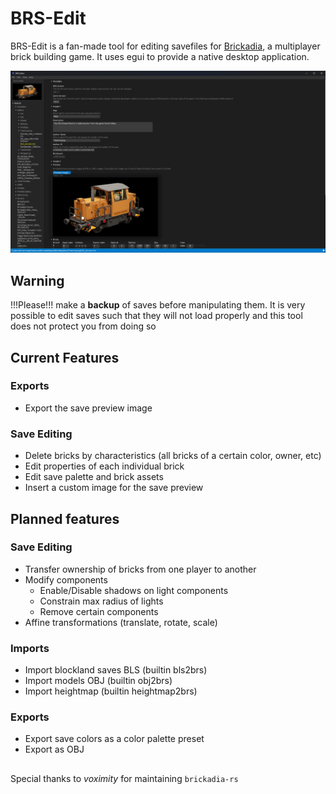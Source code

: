 # BRS-Edit

BRS-Edit is a fan-made tool for editing savefiles for [Brickadia](https://brickadia.com/), a multiplayer brick building game. It uses egui to provide a native desktop application.

![editor](./editor.png)

## Warning
!!!Please!!! make a **backup** of saves before manipulating them. It is very possible to edit saves such that they will not load properly and this tool does not protect you from doing so

## Current Features
### Exports
- Export the save preview image

### Save Editing
- Delete bricks by characteristics (all bricks of a certain color, owner, etc)
- Edit properties of each individual brick
- Edit save palette and brick assets
- Insert a custom image for the save preview

## Planned features
### Save Editing
- Transfer ownership of bricks from one player to another
- Modify components
    - Enable/Disable shadows on light components
    - Constrain max radius of lights
    - Remove certain components
- Affine transformations (translate, rotate, scale)

### Imports
- Import blockland saves BLS (builtin bls2brs)
- Import models OBJ (builtin obj2brs)
- Import heightmap (builtin heightmap2brs)

### Exports
- Export save colors as a color palette preset
- Export as OBJ


## 

Special thanks to *voximity* for maintaining `brickadia-rs`

